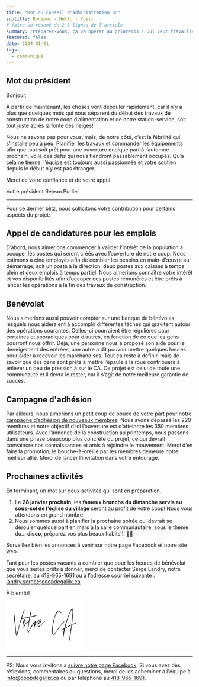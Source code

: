 ```yaml
---
title: "Mot du conseil d'administration 06"
subtitle: Bonjour - Hello - Kuei!
# faire un résumé de 2-3 lignes de l'article
summary: "Préparez-vous, ça va opérer au printemps!! Qui veut travailler? Venez donner vos noms! Qui veut faire du bénévolat? "
featured: false
date: 2024-01-21
tags:
  - communiqué
---
```


## Mot du président

Bonjour,

À partir de maintenant, les choses vont débouler rapidement, car il n’y a plus que quelques mois qui nous séparent du début des travaux de construction de notre coop d’alimentation et de notre station-service, soit tout juste après la fonte des neiges!

Nous ne savons pas pour vous, mais, de notre côté, c’est la fébrilité qui s’installe peu à peu. Planifier les travaux et commander les équipements afin que tout soit prêt pour une ouverture quelque part à l’automne prochain, voilà des défis qui nous tiendront passablement occupés. Qu’à cela ne tienne, l’équipe est toujours aussi passionnée et votre soutien depuis le début n’y est pas étranger.

Merci de votre confiance et de votre appui.

Votre président
Réjean Porlier

---

Pour ce dernier blitz, nous sollicitons votre contribution pour certains aspects du projet:

## Appel de candidatures pour les emplois

D’abord, nous aimerions commencer à valider l’intérêt de la population à occuper les postes qui seront créés avec l’ouverture de notre coop. Nous estimons à cinq employés afin de combler les besoins en main-d’œuvre au démarrage, soit un poste à la direction, deux postes aux caisses à temps plein et deux emplois à temps partiel. Nous aimerions connaître votre intérêt et vos disponibilités afin d’occuper ces postes rémunérés et être prêts à lancer les opérations à la fin des travaux de construction.

## Bénévolat

Nous aimerions aussi pouvoir compter sur une banque de bénévoles, lesquels nous aideraient à accomplir différentes tâches qui gravitent autour des opérations courantes. Celles-ci pourraient être régulières pour certaines et sporadiques pour d’autres, en fonction de ce que les gens pourront nous offrir. Déjà, une personne nous a proposé son aide pour le déneigement des entrées, une autre a dit pouvoir mettre quelques heures pour aider à recevoir les marchandises. Tout ça reste à définir, mais de savoir que des gens sont prêts à mettre l’épaule à la roue contribuera à enlever un peu de pression à sur le CA. Ce projet est celui de toute une communauté et il devra le rester, car il s’agit de notre meilleure garantie de succès.  

## Campagne d'adhésion

Par ailleurs, nous aimerions un petit coup de pouce de votre part pour notre [campagne d’adhésion de nouveaux membres](/adhesion). Nous avons dépassé les 220 membres et notre objectif d’ici l’ouverture est d’atteindre les 350 membres utilisateurs. Avec l’annonce de la construction au printemps, nous passons dans une phase beaucoup plus concrète du projet, ce qui devrait convaincre nos connaissances et amis à rejoindre le mouvement. Merci d’en faire la promotion, le bouche-à-oreille par les membres demeure notre meilleur allié. Merci de lancer l’invitation dans votre entourage.

## Prochaines activités

En terminant, un mot sur deux activités qui sont en préparation.
1. Le **28 janvier prochain**, les **fameux brunchs du dimanche servis au sous-sol de l’église du village** seront au profit de votre coop! Nous vous attendons en grand nombre.
2. Nous sommes aussi à planifier la prochaine soirée qui devrait se dérouler quelque part en mars à la salle communautaire, sous le thème du… **disco**, préparez vos plus beaux habits!!! 🪩🕺

Surveillez bien les annonces à venir sur notre page Facebook et notre site web.

Tant pour les postes vacants à combler que pour les heures de bénévolat que vous seriez prêts à donner, merci de contacter Serge Landry, notre secrétaire, au  [418-965-1691](tel:418-965-1691) ou à l’adresse courriel suivante : <landry.serge@coopdegallix.ca>

À bientôt!

![Votre C.A.](/img/votre_ca.svg)

---

PS: Nous vous invitons à [suivre notre page Facebook](https://facebook.com/CoopdeGallix). Si vous avez des réflexions, commentaires ou questions, merci de les acheminer à l'équipe à [info@coopdegallix.ca](mailto:info@coopdegallix.ca) ou par téléphone au [418-965-1691](tel:418-965-1691).
